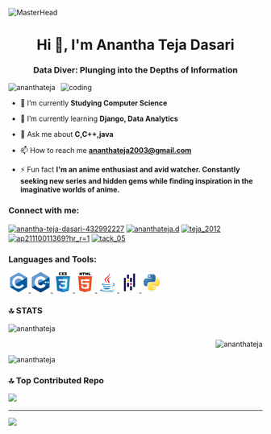 ![MasterHead](https://github.com/AnanthaTeja/AnanthaTeja/blob/main/baner.png)
<h1 align="center">Hi 👋, I'm Anantha Teja Dasari</h1>
<h3 align="center">Data Diver: Plunging into the Depths of Information</h3>
<img align="right" alt="coding" width="400" src="https://im4.ezgif.com/tmp/ezgif-4-1de0886911.gif">


<p align="left"> <img src="https://komarev.com/ghpvc/?username=ananthateja&label=Profile%20views&color=0e75b6&style=flat" alt="ananthateja" /> </p>

- 🔭 I’m currently **Studying Computer Science**

- 🌱 I’m currently learning **Django, Data Analytics**

- 💬 Ask me about **C,C++,java**

- 📫 How to reach me **ananthateja2003@gmail.com**

- ⚡ Fun fact **I'm an anime enthusiast and avid watcher. Constantly seeking new series and hidden gems while finding inspiration in the imaginative worlds of anime.**

<h3 align="left">Connect with me:</h3>
<p align="left">
<a href="https://linkedin.com/in/anantha-teja-dasari-432992227" target="blank"><img align="center" src="https://raw.githubusercontent.com/rahuldkjain/github-profile-readme-generator/master/src/images/icons/Social/linked-in-alt.svg" alt="anantha-teja-dasari-432992227" height="30" width="40" /></a>
<a href="https://instagram.com/ananthateja.d" target="blank"><img align="center" src="https://raw.githubusercontent.com/rahuldkjain/github-profile-readme-generator/master/src/images/icons/Social/instagram.svg" alt="ananthateja.d" height="30" width="40" /></a>
<a href="https://www.codechef.com/users/teja_2012" target="blank"><img align="center" src="https://cdn.jsdelivr.net/npm/simple-icons@3.1.0/icons/codechef.svg" alt="teja_2012" height="30" width="40" /></a>
<a href="https://www.hackerrank.com/ap21110011369?hr_r=1" target="blank"><img align="center" src="https://raw.githubusercontent.com/rahuldkjain/github-profile-readme-generator/master/src/images/icons/Social/hackerrank.svg" alt="ap21110011369?hr_r=1" height="30" width="40" /></a>
<a href="https://www.leetcode.com/tack_05" target="blank"><img align="center" src="https://raw.githubusercontent.com/rahuldkjain/github-profile-readme-generator/master/src/images/icons/Social/leet-code.svg" alt="tack_05" height="30" width="40" /></a>
</p>

<h3 align="left">Languages and Tools:</h3>
<p align="left"> <a href="https://www.cprogramming.com/" target="_blank" rel="noreferrer"> <img src="https://raw.githubusercontent.com/devicons/devicon/master/icons/c/c-original.svg" alt="c" width="40" height="40"/> </a> <a href="https://www.w3schools.com/cpp/" target="_blank" rel="noreferrer"> <img src="https://raw.githubusercontent.com/devicons/devicon/master/icons/cplusplus/cplusplus-original.svg" alt="cplusplus" width="40" height="40"/> </a> <a href="https://www.w3schools.com/css/" target="_blank" rel="noreferrer"> <img src="https://raw.githubusercontent.com/devicons/devicon/master/icons/css3/css3-original-wordmark.svg" alt="css3" width="40" height="40"/> </a> <a href="https://www.w3.org/html/" target="_blank" rel="noreferrer"> <img src="https://raw.githubusercontent.com/devicons/devicon/master/icons/html5/html5-original-wordmark.svg" alt="html5" width="40" height="40"/> </a> <a href="https://www.java.com" target="_blank" rel="noreferrer"> <img src="https://raw.githubusercontent.com/devicons/devicon/master/icons/java/java-original.svg" alt="java" width="40" height="40"/> </a> <a href="https://pandas.pydata.org/" target="_blank" rel="noreferrer"> <img src="https://raw.githubusercontent.com/devicons/devicon/2ae2a900d2f041da66e950e4d48052658d850630/icons/pandas/pandas-original.svg" alt="pandas" width="40" height="40"/> </a> <a href="https://www.python.org" target="_blank" rel="noreferrer"> <img src="https://raw.githubusercontent.com/devicons/devicon/master/icons/python/python-original.svg" alt="python" width="40" height="40"/> </a> </p>

### 🔝 STATS

<p><img align="left" src="https://github-readme-stats.vercel.app/api/top-langs?username=ananthateja&theme=dark&show_icons=true&locale=en&layout=compact" alt="ananthateja" /></p></br>
<p>&nbsp;<img align="right" src="https://github-readme-stats.vercel.app/api?username=ananthateja&theme=gotham&show_icons=true&locale=en" alt="ananthateja" /></p>

<p><img align="bottom" src="https://github-readme-streak-stats.herokuapp.com/?user=ananthateja&theme=dark&" alt="ananthateja" /></p>


### 🔝 Top Contributed Repo
![](https://github-contributor-stats.vercel.app/api?username=ananthateja&limit=5&theme=dark&combine_all_yearly_contributions=true)

---
[![](https://visitcount.itsvg.in/api?id=ananthateja&icon=5&color=0)](https://visitcount.itsvg.in)
